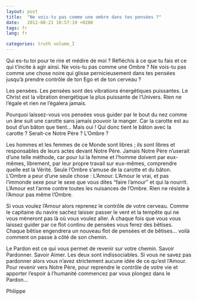 ```yaml
---
layout: post
title:  "Ne vois-tu pas comme une ombre dans tes pensées ?"
date:   2012-08-21 10:57:19 +0200
tags: fr
lang: fr

categories: truth volume_I
---
```

Qui es-tu toi pour te rire et médire de moi ? Réfléchis à ce que tu fais et ce qui t’incite à agir ainsi. Ne vois-tu pas comme une Ombre ? Ne vois-tu pas comme une chose noire qui glisse pernicieusement dans tes pensées jusqu’à prendre contrôle de ton Ego et de ton cerveau ?

Les pensées. Les pensées sont des vibrations énergétiques puissantes. Le Christ est la vibration énergétique la plus puissante de l’Univers. Rien ne l’égale et rien ne l’égalera jamais.

Pourquoi laissez-vous vos pensées vous guider par le bout du nez comme un âne suit une carotte sans jamais pouvoir la manger. Car la carotte est au bout d’un bâton que tient… Mais oui ! Qui donc tient le bâton avec la carotte ? Serait-ce Notre Père ? L’Ombre ?

Les hommes et les femmes de ce Monde sont libres ; ils sont libres et responsables de leurs actes devant Notre Père. Jamais Notre Père n’userait d’une telle méthode, car pour lui la femme et l’homme doivent par eux-mêmes, librement, par leur propre travail sur eux-mêmes, comprendre quelle est la Vérité. Seule l’Ombre s’amuse de la carotte et du bâton. L’Ombre a peur d’une seule chose : L’Amour. L’Amour le vrai, et pas l’immonde sexe pour le sexe que vous dites “faire l’amour” et qui la nourrit. L’Amour est l’arme contre toutes les nuisances de l’Ombre. Rien ne résiste à l’Amour pas même l’Ombre.

Si vous voulez l’Amour alors reprenez le contrôle de votre cerveau. Comme le capitaine du navire sachez laisser passer le vent et la tempête qui ne vous mèneront pas là où vous voulez aller. À chaque fois que vous vous laissez guider par ce flot continu de pensées vous ferez des bêtises. Chaque bêtise engendrera un nouveau flot de pensées et de bêtises… voilà comment on passe à côté de son chemin.

Le Pardon est ce qui vous permet de revenir sur votre chemin. Savoir Pardonner. Savoir Aimer. Les deux sont indissociables. Si vous ne savez pas pardonner alors vous n’avez strictement aucune idée de ce qu’est l’Amour. Pour revenir vers Notre Père, pour reprendre le contrôle de votre vie et apporter l’espoir à l’humanité commencez par vous plongez dans le Pardon…

Philippe

<!-- 
Ce(tte) œuvre est mise à disposition selon les termes de la Licence Creative Commons Attribution - Pas d’Utilisation Commerciale 4.0 International.
-->